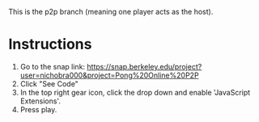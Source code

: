 This is the p2p branch (meaning one player acts as the host).

# Instructions
1) Go to the snap link: https://snap.berkeley.edu/project?user=nichobra000&project=Pong%20Online%20P2P
2) Click "See Code"
3) In the top right gear icon, click the drop down and enable 'JavaScript Extensions'.
4) Press play.

